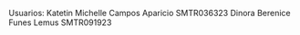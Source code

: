 Usuarios: Katetin Michelle Campos Aparicio SMTR036323
          Dinora Berenice Funes Lemus SMTR091923
